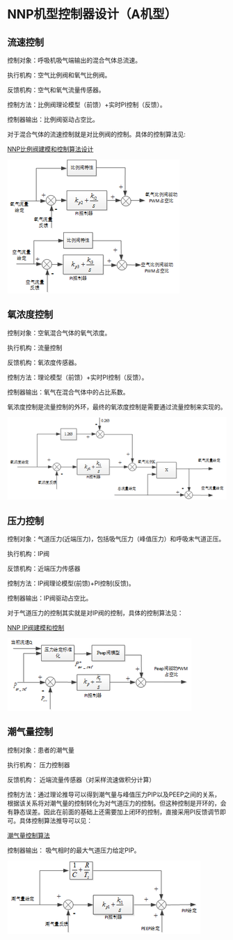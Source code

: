 # NNP机型控制器设计（A机型）

## 流速控制

控制对象：呼吸机吸气端输出的混合气体总流速。

执行机构：空气比例阀和氧气比例阀。

反馈机构：空气和氧气流量传感器。

控制方法：比例阀理论模型（前馈）+实时PI控制（反馈）。

控制器输出：比例阀驱动占空比。

对于混合气体的流速控制就是对比例阀的控制。具体的控制算法见:

[NNP比例阀建模和控制算法设计](https://github.com/RanFang66/WorkNotes/blob/main/NNP%E9%A1%B9%E7%9B%AE%E7%94%A8%E6%AF%94%E4%BE%8B%E9%98%80.md)

![image-20210621091626520](NNP机型控制器设计.assets/image-20210621091626520.png)

## 氧浓度控制

控制对象：空氧混合气体的氧气浓度。

执行机构：流量控制

反馈机构：氧浓度传感器。

控制方法：理论模型（前馈）+实时PI控制（反馈）。

控制器输出：氧气在混合气体中的占比系数。

氧浓度控制是流量控制的外环，最终的氧浓度控制是需要通过流量控制来实现的。

![image-20210621091657693](NNP机型控制器设计.assets/image-20210621091657693.png)

## 压力控制

控制对象：气道压力(近端压力)，包括吸气压力（峰值压力）和呼吸末气道正压。

执行机构：IP阀

反馈机构：近端压力传感器

控制方法：IP阀理论模型(前馈)+PI控制(反馈)。

控制器输出：IP阀驱动占空比。

对于气道压力的控制其实就是对IP阀的控制，具体的控制算法见：

[NNP IP阀建模和控制](https://github.com/RanFang66/WorkNotes/blob/main/NNP%20%E9%A1%B9%E7%9B%AE%E7%94%A8IP%E9%98%80%E6%B5%8B%E8%AF%95%E4%B8%8E%E6%8E%A7%E5%88%B6%E5%99%A8%E8%AE%BE%E8%)

![image-20210621091718372](NNP机型控制器设计.assets/image-20210621091718372.png)

## 潮气量控制

控制对象：患者的潮气量

执行机构： 压力控制器

反馈机构： 近端流量传感器（对采样流速做积分计算）

控制方法：通过理论推导可以得到潮气量与峰值压力PIP以及PEEP之间的关系，根据该关系将对潮气量的控制转化为对气道压力的控制。但这种控制是开环的，会有静态误差。因此在前面的基础上还需要加上闭环的控制，直接采用PI反馈调节即可。具体控制算法推导可以见：

[潮气量控制算法](https://github.com/RanFang66/WorkNotes/blob/main/%E6%BD%AE%E6%B0%94%E9%87%8F%E6%8E%A7%E5%88%B6%E7%AE%97%E6%B3%95.md)

控制器输出： 吸气相时的最大气道压力给定PIP。

![image-20210621093420327](NNP机型控制器设计.assets/image-20210621093420327.png)

